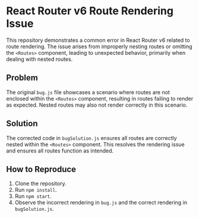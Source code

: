 # React Router v6 Route Rendering Issue

This repository demonstrates a common error in React Router v6 related to route rendering. The issue arises from improperly nesting routes or omitting the `<Routes>` component, leading to unexpected behavior, primarily when dealing with nested routes.

## Problem
The original `bug.js` file showcases a scenario where routes are not enclosed within the `<Routes>` component, resulting in routes failing to render as expected. Nested routes may also not render correctly in this scenario.

## Solution
The corrected code in `bugSolution.js` ensures all routes are correctly nested within the `<Routes>` component. This resolves the rendering issue and ensures all routes function as intended.

## How to Reproduce
1. Clone the repository.
2. Run `npm install`.
3. Run `npm start`.
4. Observe the incorrect rendering in `bug.js` and the correct rendering in `bugSolution.js`.
